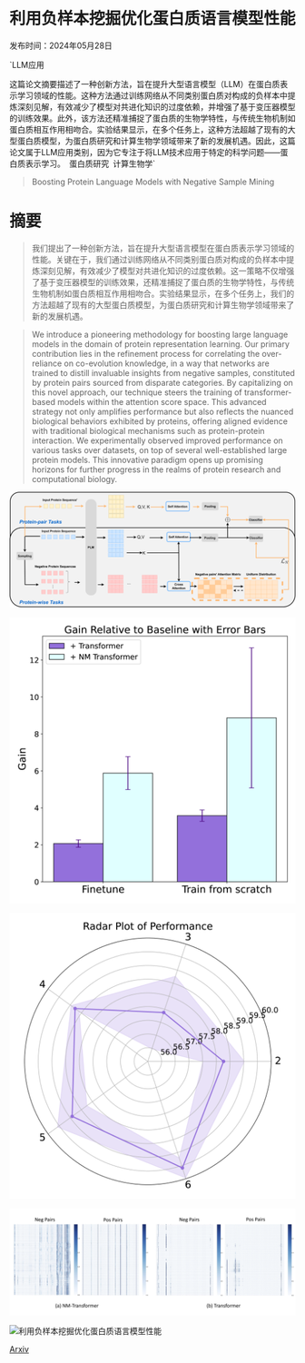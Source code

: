 # 利用负样本挖掘优化蛋白质语言模型性能

发布时间：2024年05月28日

`LLM应用

这篇论文摘要描述了一种创新方法，旨在提升大型语言模型（LLM）在蛋白质表示学习领域的性能。这种方法通过训练网络从不同类别蛋白质对构成的负样本中提炼深刻见解，有效减少了模型对共进化知识的过度依赖，并增强了基于变压器模型的训练效果。此外，该方法还精准捕捉了蛋白质的生物学特性，与传统生物机制如蛋白质相互作用相吻合。实验结果显示，在多个任务上，这种方法超越了现有的大型蛋白质模型，为蛋白质研究和计算生物学领域带来了新的发展机遇。因此，这篇论文属于LLM应用类别，因为它专注于将LLM技术应用于特定的科学问题——蛋白质表示学习。` `蛋白质研究` `计算生物学`

> Boosting Protein Language Models with Negative Sample Mining

# 摘要

> 我们提出了一种创新方法，旨在提升大型语言模型在蛋白质表示学习领域的性能。关键在于，我们通过训练网络从不同类别蛋白质对构成的负样本中提炼深刻见解，有效减少了模型对共进化知识的过度依赖。这一策略不仅增强了基于变压器模型的训练效果，还精准捕捉了蛋白质的生物学特性，与传统生物机制如蛋白质相互作用相吻合。实验结果显示，在多个任务上，我们的方法超越了现有的大型蛋白质模型，为蛋白质研究和计算生物学领域带来了新的发展机遇。

> We introduce a pioneering methodology for boosting large language models in the domain of protein representation learning. Our primary contribution lies in the refinement process for correlating the over-reliance on co-evolution knowledge, in a way that networks are trained to distill invaluable insights from negative samples, constituted by protein pairs sourced from disparate categories. By capitalizing on this novel approach, our technique steers the training of transformer-based models within the attention score space. This advanced strategy not only amplifies performance but also reflects the nuanced biological behaviors exhibited by proteins, offering aligned evidence with traditional biological mechanisms such as protein-protein interaction. We experimentally observed improved performance on various tasks over datasets, on top of several well-established large protein models. This innovative paradigm opens up promising horizons for further progress in the realms of protein research and computational biology.

![利用负样本挖掘优化蛋白质语言模型性能](../../../paper_images/2405.17902/x1.png)

![利用负样本挖掘优化蛋白质语言模型性能](../../../paper_images/2405.17902/x2.png)

![利用负样本挖掘优化蛋白质语言模型性能](../../../paper_images/2405.17902/x3.png)

![利用负样本挖掘优化蛋白质语言模型性能](../../../paper_images/2405.17902/x4.png)

![利用负样本挖掘优化蛋白质语言模型性能](../../../paper_images/2405.17902/x5.png)

[Arxiv](https://arxiv.org/abs/2405.17902)